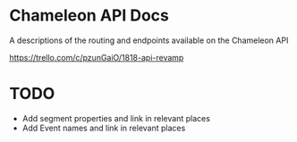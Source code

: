 # Chameleon API Docs

A descriptions of the routing and endpoints available on the Chameleon API

https://trello.com/c/pzunGaiO/1818-api-revamp


# TODO

 - Add segment properties and link in relevant places
 - Add Event names and link in relevant places
 